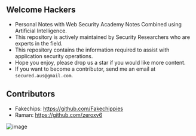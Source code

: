 ## Welcome Hackers
- Personal Notes with Web Security Academy Notes Combined using Artificial Intelligence.
- This repository is actively maintained by Security Researchers who are experts in the field.
- This repository contains the information required to assist with application security operations.
- Hope you enjoy, please drop us a star if you would like more content.
- If you want to become a contributor, send me an email at `secured.aus@gmail.com`.

## Contributors
- Fakechips: https://github.com/Fakechippies
- Raman: https://github.com/zeroxv6

![image](https://github.com/user-attachments/assets/5fb062f3-9cf2-4127-b597-db64d5641913)


